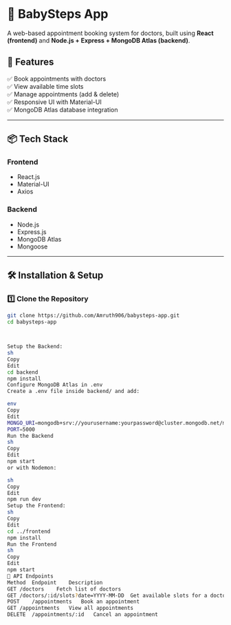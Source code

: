 # 🍼 BabySteps App

A web-based appointment booking system for doctors, built using **React (frontend)** and **Node.js + Express + MongoDB Atlas (backend)**.

## 🚀 Features

✅ Book appointments with doctors  
✅ View available time slots  
✅ Manage appointments (add & delete)  
✅ Responsive UI with Material-UI  
✅ MongoDB Atlas database integration  

---

## 📦 Tech Stack

### **Frontend**  
- React.js  
- Material-UI  
- Axios  

### **Backend**  
- Node.js  
- Express.js  
- MongoDB Atlas  
- Mongoose  

---

## 🛠️ **Installation & Setup**

### **1️⃣ Clone the Repository**
```sh
git clone https://github.com/Amruth906/babysteps-app.git
cd babysteps-app



Setup the Backend:
sh
Copy
Edit
cd backend
npm install
Configure MongoDB Atlas in .env
Create a .env file inside backend/ and add:

env
Copy
Edit
MONGO_URI=mongodb+srv://yourusername:yourpassword@cluster.mongodb.net/myDatabase?retryWrites=true&w=majority
PORT=5000
Run the Backend
sh
Copy
Edit
npm start
or with Nodemon:

sh
Copy
Edit
npm run dev
Setup the Frontend:
sh
Copy
Edit
cd ../frontend
npm install
Run the Frontend
sh
Copy
Edit
npm start
🔗 API Endpoints
Method	Endpoint	Description
GET	/doctors	Fetch list of doctors
GET	/doctors/:id/slots?date=YYYY-MM-DD	Get available slots for a doctor
POST	/appointments	Book an appointment
GET	/appointments	View all appointments
DELETE	/appointments/:id	Cancel an appointment




